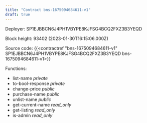 ```yaml
---
title: "Contract bns-1675094684611-v1"
draft: true
---
```

Deployer: SP1EJBBCN6J4PH1VBYPE8KJFSG4BCQ2FXZ3B3YEQD


 



Block height: 93402 (2023-01-30T16:15:06.000Z)

Source code: {{<contractref "bns-1675094684611-v1" SP1EJBBCN6J4PH1VBYPE8KJFSG4BCQ2FXZ3B3YEQD bns-1675094684611-v1>}}

Functions:

* list-name _private_
* to-bool-response _private_
* change-price _public_
* purchase-name _public_
* unlist-name _public_
* get-current-name _read_only_
* get-listing _read_only_
* is-admin _read_only_
